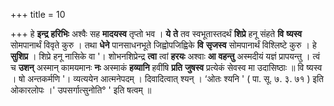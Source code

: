 +++
title = 10

+++
हे **इन्द्र** **हरिभिः** अश्वैः सह **मादयस्व** तृप्तो भव । **ये** **ते** तव स्वभूतास्तदर्थं **शिप्रे** हनू संहते **वि** **ष्यस्व** सोमपानार्थं विवृते कुरु । तथा **धेने** पानसाधनभूते जिह्वोपजिह्विके **वि** **सृजस्व** सोमपानार्थं विश्लिष्टे कुरु । हे **सुशिप्र** । शिप्रे हनू नासिके वा '। शोभनशिप्रेन्द्र **त्वा** त्वां **हरयः** अश्वाः **आ** **वहन्तु** अस्मदीयं यज्ञं प्रापयन्तु । त्वं च **उशन्** अस्मान् कामयमानः **नः** अस्माकं **हव्यानि** हवींषि **प्रति** **जुषस्व** प्रत्येकं सेवस्व मा उदासिष्ठाः ॥ वि ष्यस्व । षो अन्तकर्मणि '। व्यत्ययेन आत्मनेपदम् । दिवादित्वात् श्यन् । ‘ओतः श्यनि ' ( पा. सू. ७. ३. ७१ ) इति ओकारलोपः ।' उपसर्गात्सुनोति° ' इति षत्वम् ॥